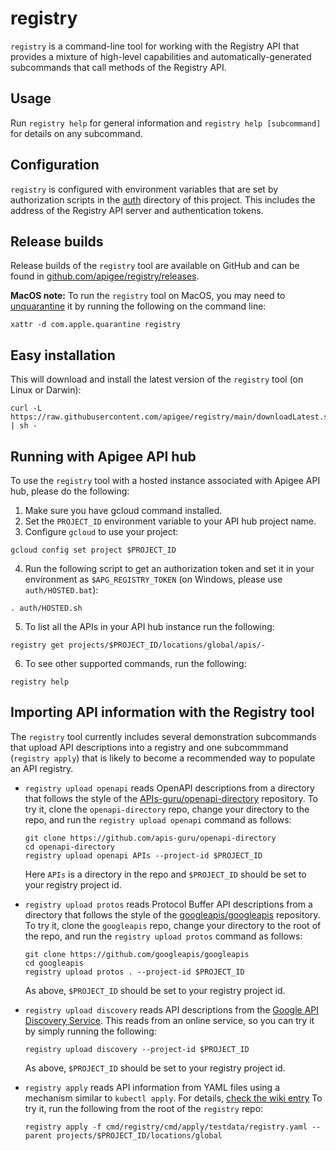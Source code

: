 # registry

`registry` is a command-line tool for working with the Registry API that
provides a mixture of high-level capabilities and automatically-generated
subcommands that call methods of the Registry API.

## Usage

Run `registry help` for general information and `registry help [subcommand]`
for details on any subcommand.

## Configuration

`registry` is configured with environment variables that are set by
authorization scripts in the [auth](/auth) directory of this project. This
includes the address of the Registry API server and authentication tokens.

## Release builds

Release builds of the `registry` tool are available on GitHub and can be found
in
[github.com/apigee/registry/releases](https://github.com/apigee/registry/releases).

**MacOS note:** To run the `registry` tool on MacOS, you may need to
[unquarantine](https://discussions.apple.com/thread/3145071) it by running the
following on the command line:

```
xattr -d com.apple.quarantine registry
```

## Easy installation

This will download and install the latest version of the `registry` tool (on
Linux or Darwin):

```
curl -L https://raw.githubusercontent.com/apigee/registry/main/downloadLatest.sh | sh -
```

## Running with Apigee API hub

To use the `registry` tool with a hosted instance associated with Apigee API
hub, please do the following:

1. Make sure you have gcloud command installed.
2. Set the `PROJECT_ID` environment variable to your API hub project name.
3. Configure `gcloud` to use your project:

```
gcloud config set project $PROJECT_ID
```

4. Run the following script to get an authorization token and set it in your
   environment as `$APG_REGISTRY_TOKEN` (on Windows, please use
   `auth/HOSTED.bat`):

```
. auth/HOSTED.sh
```

5. To list all the APIs in your API hub instance run the following:

```
registry get projects/$PROJECT_ID/locations/global/apis/-
```

6. To see other supported commands, run the following:

```
registry help
```

## Importing API information with the Registry tool

The `registry` tool currently includes several demonstration subcommands that
upload API descriptions into a registry and one subcommmand (`registry apply`)
that is likely to become a recommended way to populate an API registry.

- `registry upload openapi` reads OpenAPI descriptions from a directory that
  follows the style of the
  [APIs-guru/openapi-directory](https://github.com/APIs-guru/openapi-directory)
  repository. To try it, clone the `openapi-directory` repo, change your
  directory to the repo, and run the `registry upload openapi` command as
  follows:

  ```
  git clone https://github.com/apis-guru/openapi-directory
  cd openapi-directory
  registry upload openapi APIs --project-id $PROJECT_ID
  ```

  Here `APIs` is a directory in the repo and `$PROJECT_ID` should be set to
  your registry project id.

- `registry upload protos` reads Protocol Buffer API descriptions from a
  directory that follows the style of the
  [googleapis/googleapis](https://github.com/googleapis/googleapis) repository.
  To try it, clone the `googleapis` repo, change your directory to the root of
  the repo, and run the `registry upload protos` command as follows:

  ```
  git clone https://github.com/googleapis/googleapis
  cd googleapis
  registry upload protos . --project-id $PROJECT_ID
  ```

  As above, `$PROJECT_ID` should be set to your registry project id.

- `registry upload discovery` reads API descriptions from the
  [Google API Discovery Service](https://developers.google.com/discovery). This
  reads from an online service, so you can try it by simply running the
  following:

  ```
  registry upload discovery --project-id $PROJECT_ID
  ```

  As above, `$PROJECT_ID` should be set to your registry project id.

- `registry apply` reads API information from YAML files using a mechanism
  similar to `kubectl apply`. For details,
  [check the wiki entry](https://github.com/apigee/registry/wiki/registry-apply)
  To try it, run the following from the root of the `registry` repo:

  ```
  registry apply -f cmd/registry/cmd/apply/testdata/registry.yaml --parent projects/$PROJECT_ID/locations/global
  ```
